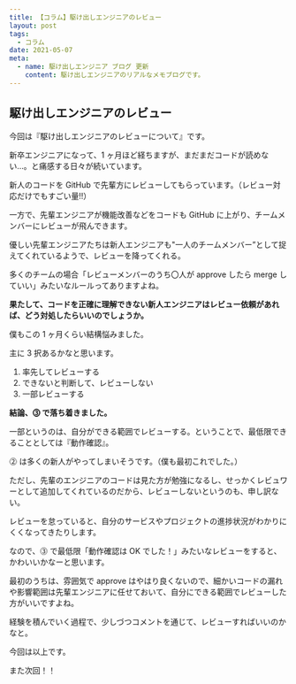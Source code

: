 ```yaml
---
title: 【コラム】駆け出しエンジニアのレビュー
layout: post
tags:
  - コラム
date: 2021-05-07
meta:
  - name: 駆け出しエンジニア ブログ 更新
    content: 駆け出しエンジニアのリアルなメモブログです。
---
```


## 駆け出しエンジニアのレビュー

今回は『駆け出しエンジニアのレビューについて』です。

新卒エンジニアになって、1 ヶ月ほど経ちますが、まだまだコードが読めない…。と痛感する日々が続いています。

新人のコードを GitHub で先輩方にレビューしてもらっています。（レビュー対応だけでもすごい量!!）

一方で、先輩エンジニアが機能改善などをコードも GitHub に上がり、チームメンバーにレビューが飛んできます。

優しい先輩エンジニアたちは新人エンジニアも"一人のチームメンバー”として捉えてくれているようで、レビューを降ってくれる。

多くのチームの場合「レビューメンバーのうち〇人が approve したら merge していい」みたいなルールってありますよね。

**果たして、コードを正確に理解できない新人エンジニアはレビュー依頼があれば、どう対処したらいいのでしょうか。**

僕もこの 1 ヶ月くらい結構悩みました。

主に 3 択あるかなと思います。

1. 率先してレビューする
2. できないと判断して、レビューしない
3. 一部レビューする

**結論、⓷ で落ち着きました。**

一部というのは、自分ができる範囲でレビューする。ということで、最低限できることとしては『動作確認』。

⓶ は多くの新人がやってしまいそうです。（僕も最初これでした。）

ただし、先輩のエンジニアのコードは見た方が勉強になるし、せっかくレビュワーとして追加してくれているのだから、レビューしないというのも、申し訳ない。

レビューを怠っていると、自分のサービスやプロジェクトの進捗状況がわかりにくくなってきたりします。

なので、⓷ で最低限「動作確認は OK でした！」みたいなレビューをすると、かわいいかなーと思います。

最初のうちは、雰囲気で approve はやはり良くないので、細かいコードの漏れや影響範囲は先輩エンジニアに任せておいて、自分にできる範囲でレビューした方がいいですよね。

経験を積んでいく過程で、少しづつコメントを通じて、レビューすればいいのかなと。

今回は以上です。

また次回！！

